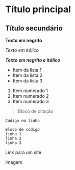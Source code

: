 # Título principal
 
## Título secundário
 
**Texto em negrito**
 
_Texto em itálico_
 
**_Texto em negrito e itálico_**
 
* Item da lista 1
* Item da lista 2
* Item da lista 3
 
1. Item numerado 1
2. Item numerado 2
3. Item numerado 3
 
> Bloco de citação
 
`` Código em linha ``

```
Bloco de código
linha 1
linha 2
linha 3
``` 

Link para um site
 
Imagem